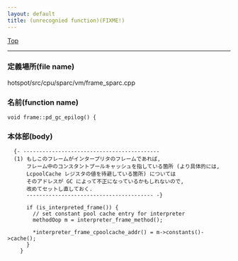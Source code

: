 ```yaml
---
layout: default
title: (unrecognied function)(FIXME!)
---
```

[Top](../index.html)

--- 
### 定義場所(file name)
hotspot/src/cpu/sparc/vm/frame_sparc.cpp

### 名前(function name)
```
void frame::pd_gc_epilog() {
```

### 本体部(body)
```
  {- -------------------------------------------
  (1) もしこのフレームがインタープリタのフレームであれば, 
      フレーム中のコンスタントプールキャッシュを指している箇所 (より具体的には, 
      LcpoolCache レジスタの値を待避している箇所) については
      そのアドレスが GC によって不正になっているかもしれないので, 
      改めてセットし直しておく.
      ---------------------------------------- -}

	  if (is_interpreted_frame()) {
	    // set constant pool cache entry for interpreter
	    methodOop m = interpreter_frame_method();
	
	    *interpreter_frame_cpoolcache_addr() = m->constants()->cache();
	  }
	}
	
```


